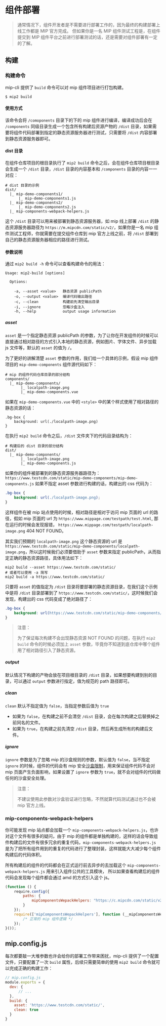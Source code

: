 # 组件部署

> 通常情况下，组件开发者是不需要进行部署工作的，因为最终的构建部署上线工作都是 MIP 官方完成。
> 但如果你是一名 MIP 组件测试工程是，在组件提交到 MIP 组件平台之前进行部署测试的话，还是需要对组件部署有一定的了解。

## 构建

### 构建命令

mip-cli 提供了 `build` 命令可以对 mip 组件项目进行打包构建。

```shell
$ mip2 build
```

#### 使用方式

该命令会将 `/comoponents` 目录下的下的 mip 组件进行编译，编译成功后会在 `/components` 同级目录生成一个包含所有构建后资源产物的 `/dist` 目录，如果需要将组件代码部署到指定的静态资源服务器进行测试，只需要将 `/dist` 内容部署到静态资源服务器即可。

#### dist 目录

在组件仓库项目的根目录执行了 `mip2 build` 命令之后，会在组件仓库项目根目录会生成一个 `/dist` 目录，`/dist` 目录的内容基本和 `/components` 目录的内容一一对应：

```shell
# dist 目录的示例
dist/
  |_ mip-demo-components1/
      |_ mip-demo-components1.js
  |_ mip-demo-components2/
      |_ mip-demo-components2.js
  |_ mip-components-webpack-helpers.js
```

这个 `/dist` 目录可以用来被部署到静态资源服务器，如 mip 线上部署 `/dist` 的静态资源服务器路径为 `https://m.mipcdn.com/static/v2/`，如果你是一名 mip 组件测试工程师，你就需要在提交组件仓库到 mip 官方上线之前，将 `/dist` 部署到自己的静态资源服务器相应的路径进行测试。

#### 参数说明

通过 `mip2 build -h` 命令可以查看构建命令的用法：

```shell
Usage: mip2-build [options]

  Options:

    -a, --asset <value>   静态资源 publicPath
    -o, --output <value>  编译代码输出路径
    -c, --clean           构建前先清空输出目录
    -i, --ignore          忽略沙盒注入
    -h, --help            output usage information
```

##### asset

`asset` 是一个指定静态资源 publicPath 的参数，为了让你在开发组件的时候可以直接通过相对路径的方式引入本地的静态资源，例如图片、字体文件、异步加载 js 文件等，默认的 `asset` 的值为 `/`。

为了更好的讲解清楚 `asset` 参数的作用，我们给一个具体的示例，假设 mip 组件项目的 `mip-demo-components` 组件源代码如下：

```shell
# mip 的组件代码仓库目录的部分结构
components/
  |_ mip-demo-components/
       |_ localpath-image.png
       |_ mip-demo-components.vue
```

如果在 `mip-demo-components.vue` 中的 `<style>` 中的某个样式使用了相对路径的静态资源的话：

```less
.bg-box {
    background: url(./localpath-image.png)
}
```

在执行 `mip2 build` 命令之后，`/dist` 文件夹下的代码目录结构为：

```shell
# 构建后的 dist 目录的部分结构
dist/
  |_ mip-demo-components/
       |_ localpath-image.png
       |_ mip-demo-components.js

```

如果你的组件被部署到的静态资源服务器路径为：`https://www.testcdn.com/static/mip-demo-components/mip-demo-components.js`
如果不指定 asset 参数进行构建的话，构建出的 css 代码为：

```css
.bg-box {
    background: url(./localpath-image.png);
}
```

这样组件在被 mip 站点使用的时候，相对路径是相对于访问 mip 页面的 url 的路径，假如 mip 页面的 url 为 `https://www.mippage.com/testpath/test.html`, 那在运行的时候会发现报错， `https://www.mippage.com/testpath/localpath-image.png` 404 NOT FOUND。

其实我们预期的 `localpath-image.png` 这个静态资源的 url 是 `https://www.testcdn.com/static/mip-demo-components/localpath-image.png`，所以这时候我们必须要借助于 `asset` 参数来指定 publicPath，从而指定正确的静态资源路径，具体用法如下：

```shell
mip2 build --asset https://www.testcdn.com/static/
# 或者可以使用 -a 简写
mip2 build -a https://www.testcdn.com/static/
```

只要将 `asset` 的值指定为 `/dist` 目录将要部署的静态资源目录，在我们这个示例中是将 `/dist` 目录部署到了 `https://www.testcdn.com/static/`，这时候我们会发现，构建出的 css 代码变成了绝对路径了：

```css
.bg-box {
    background: url(https://www.testcdn.com/static/mip-demo-components/localpath-image.png);
}
```

> 注意：
>
> 为了保证每次构建不会出现静态资源 NOT FOUND 的问题，在执行 `mip2 build` 命令的时候必须加上 `asset` 参数，毕竟你不知道到底仓库中哪个组件用了相对路径引入了静态资源。

##### output

默认情况下构建的产物会放在项目根目录的 `/dist` 目录，如果想要构建到别的目录，可以通过 `output` 参数进行指定，值为规范的 path 路径即可。

##### clean

`clean` 默认不指定值为 `false`，当指定参数后值为 `true`

- 如果为 `false`，在构建之前不会清空 `/dist` 目录，会在每次构建之后替换掉之前同名的文件。
- 如果为 `true`，在构建之前先清空 `/dist` 目录，然后再生成所有的构建后文件。

##### ignore

`ignore` 参数是为了忽略 mip 的沙盒规则的参数，默认值为 `false`，当不指定 `ignore` 的时候，组件的代码会有 mip 安全[沙盒限制](../util/sandbox.md)，用来保证组件代码不会对 mip 页面产生负面影响，如果设置了 `ignore` 参数为 `true`，就不会对组件的代码做任何的沙盒安全处理。

> 注意：
>
> 不建议使用此参数对沙盒验证进行忽略，不然就算代码测试通过也不会被 mip 官方上线。

### mip-components-webpack-helpers

你可能发现 mip 站点都会加载一个 `mip-components-webpack-helpers.js`，也许对这个文件有很多的疑问，由于 mip 的组件都是单独构建的，这样的话会导致组件构建后的文件有很多冗余的重复代码，`mip-components-webpack-helpers.js` 是为了把所有组件用到的重复的代码进行了整理封装，这样就能大大减少每个组件构建后的代码体积。

所有构建后的组件的代码都会在正式运行前去异步的去加载这个 `mip-components-webpack-helpers.js` 用来引入组件公共的工具模块， 所以如果查看构建后的组件代码会发现每个组件都会通过 amd 的方式引入这个 js。

```js
(function () {
    require.config({
        paths: {
            mipComponentsWepackHelpers: "https://c.mipcdn.com/static/v2/mip-components-webpack-helpers"
        }
    });
    require(['mipComponentsWepackHelpers'], function (__mipComponentsWebpackHelpers__) {
        /* 正常的 mip 组件逻辑 */
    });
}());
```

## mip.config.js

每次都要敲一大堆参数也许会给你的部署工作带来困扰，mip-cli 提供了一个配置文件，只要配置了一次 `build` 属性，后续只需要简单的使用 `mip2 build` 命令就可以完成正确的构建工作：

```js
// mip.config.js
module.exports = {
  dev: {
      // ...
  },
  build: {
    asset: 'https://www.testcdn.com/static/',
    clean: true
  }
}

```
